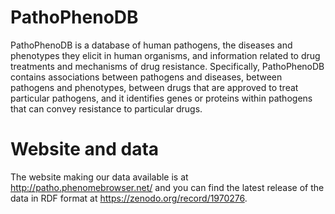 # PathoPhenoDB

PathoPhenoDB is a database of human pathogens, the
diseases and phenotypes they elicit in human organisms, and
information related to drug treatments and mechanisms of drug
resistance. Specifically, PathoPhenoDB contains associations between
pathogens and diseases, between pathogens and phenotypes, between
drugs that are approved to treat particular pathogens, and it
identifies genes or proteins within pathogens that can convey
resistance to particular drugs.

# Website and data

The website making our data available is at http://patho.phenomebrowser.net/ and you can find the latest release of the data in RDF format at https://zenodo.org/record/1970276.

